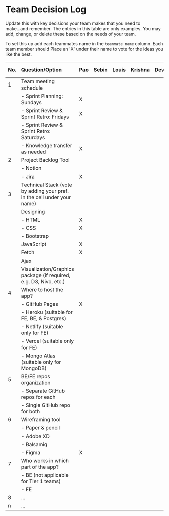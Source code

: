# Team Decision Log

Update this with key decisions your team makes that you need to make...and 
remember. The entries in this table are only examples. You may add, change, or
delete these based on the needs of your team.

To set this up add each teammates name in the `teammate name` column. Each 
team member should Place an 'X' under their name to vote for the ideas 
you like the best.

| No. | Question/Option | Pao | Sebin | Louis | Krishna | Devim | Teammate name |
| :--- | :--- | :--- | :--- | :--- | :--- | :--- | :--- |
| 1 | Team meeting schedule | | | | | | |
|   |	- Sprint Planning: Sundays |X| | | | | |
|   |	- Sprint Review & Sprint Retro: Fridays  |X| | | | | |
|   |	- Sprint Review & Sprint Retro: Saturdays  | | | | | | |
|   |	- Knowledge transfer as needed |X| | | | | |
| 2	| Project Backlog Tool | | | | | | |
|   |	- Notion | | | | | | |
|   |	- Jira |X| | | | | |
| 3	| Technical Stack (vote by adding your pref. in the cell under your name) | | | | | | |
|   |	Designing | | | | | | |
|   |	- HTML |X| | | | | |
|   |	- CSS |X| | | | | |
|   |	- Bootstrap | | | | | | |
|   |	JavaScript |X| | | | | |
|   |	Fetch |X| | | | | |
|   |	Ajax | | | | | | |
|   |	Visualization/Graphics package (if required, e.g. D3, Nivo, etc.) | | | | | | |
| 4	| Where to host the app? | | | | | | |
|   |	- GitHub Pages |X| | | | | |
|   |	- Heroku (suitable for FE, BE, & Postgres) | | | | | | |
|   |	- Netlify (suitable only for FE) | | | | | | |
|   |	- Vercel (suitable only for FE) | | | | | | |
|   |	- Mongo Atlas (suitable only for MongoDB) | | | | | | |
| 5	| BE/FE repos organization | | | | | | |
|   |	- Separate GitHub repos for each | | | | | | |
|   |	- Single GitHub repo for both | | | | | | |
| 6	| Wireframing tool | | | | | | |
|   |	- Paper & pencil | | | | | | |
|   |	- Adobe XD | | | | | | |
|   |	- Balsamiq | | | | | | |
|   |	- Figma |X| | | | | |
| 7	| Who works in which part of the app? | | | | | | |
|   | - BE (not applicable for Tier 1 teams) | | | | | | |
|   |	- FE | | | | | | |
| 8	| ... | | | | | | |
| n | ... | | | | | | |

